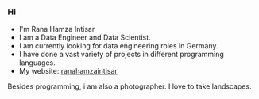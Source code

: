 ### Hi 

- I'm Rana Hamza Intisar
- I am a Data Engineer and Data Scientist.
- I am currently looking for data engineering roles in Germany.
- I have done a vast variety of projects in different programming languages. 
- My website: [ranahamzaintisar](https://ranahamzaintisar1995.github.io)

Besides programming, i am also a photographer. I love to take landscapes.
